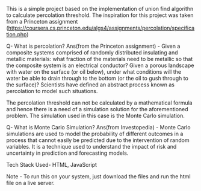 This is a simple project based on the implementation of union find algorithn to calculate percolation threshold. 
The inspiration for this project was taken from a Princeton assignment (https://coursera.cs.princeton.edu/algs4/assignments/percolation/specification.php)

Q- What is percolation?
Ans(from the Princeton assignment) -  Given a composite systems comprised of randomly distributed insulating and metallic materials: what fraction of the materials need to be metallic so that the composite system is an electrical conductor? Given a porous landscape with water on the surface (or oil below), under what conditions will the water be able to drain through to the bottom (or the oil to gush through to the surface)? Scientists have defined an abstract process known as percolation to model such situations.

The percolation threshold can not be calculated by a mathematical formula and hence there is a need of a simulation solution for the aforementioned problem.
The simulation used in this case is the Monte Carlo simulation.

Q- What is Monte Carlo Simulation?
Ans(from Investopedia) - Monte Carlo simulations are used to model the probability of different outcomes in a process that cannot easily be predicted due to the intervention of random variables. It is a technique used to understand the impact of risk and uncertainty in prediction and forecasting models.

Tech Stack Used- HTML, JavaScript

Note - To run this on your system, just download the files and run the html file on a live server.
